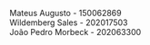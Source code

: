 

Mateus Augusto - 150062869 </br>
Wildemberg Sales - 202017503 </br>
João Pedro Morbeck - 202063300 </br>

